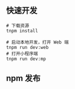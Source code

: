 ## 快速开发

```
# 下载资源
tnpm install

# 启动本地开发，打开 Web 端
tnpm run dev:web
# 打开小程序端
tnpm run dev:mp
```

## npm 发布

